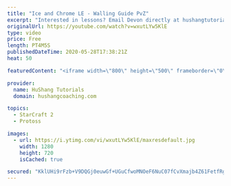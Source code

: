 ```yaml
---
title: "Ice and Chrome LE - Walling Guide PvZ"
excerpt: "Interested in lessons? Email Devon directly at hushangtutorials@outlook.com ------------------------------------------------------------------------------------------------------- Want to support HuShang Tutorials directly? Patreon is a website where you can contribute a monthly donation that will help"
originalUrl: https://youtube.com/watch?v=wxutLYw5KlE
type: video
price: Free
length: PT4M5S
publishedDateTime: 2020-05-28T17:38:21Z
heat: 50

featuredContent: "<iframe width=\"800\" height=\"500\" frameborder=\"0\" src=\"https://www.youtube.com/embed/wxutLYw5KlE\" allow=\"accelerometer; autoplay; encrypted-media; gyroscope; picture-in-picture\" allowfullscreen></iframe>"

provider:
  name: HuShang Tutorials
  domain: hushangcoaching.com

topics:
  - StarCraft 2
  - Protoss

images:
  - url: https://i.ytimg.com/vi/wxutLYw5KlE/maxresdefault.jpg
    width: 1280
    height: 720
    isCached: true

secured: "KklUHi9rFzb+V9DQGj0euwGf+UGuCfwoMNOeF6NuC07fCvXmajb4Z61FetfRgS2UjuQlreTTNDvDh96l6TpgY1wMFPQ30tEOasibFILpHML3jQ6l0+Fkh1r1Hm+rz0u5JWIGf58U+ChtFgL7kwYQl3yzYh+JfjrnoRyTPx+DwNcReSbnht6l5bPJpvCTYBZt0TpZHSiMeaH2pc0PBbhivhfU8IKQnkGUbqwTojhgGvnEsKjeIOLZ5y6WAO/BneaEtuJlYlTqWXdewKHukt/YprwCQpfNppohcH9fy+pj2WvaH/YPBBqCMk3aG2DfbUaz/Qfu/ipS2vOVdY5ypWyOZHBQgajcbeJPr5XO/YE48134JbD4xoxoTzB0LgpENASTYQV3mllbm7nGMf6OeDVTviTe18bVoxPJmYZM0abizXc=;FwHWt74wCJedjvvC3C3XZA=="
---
```


